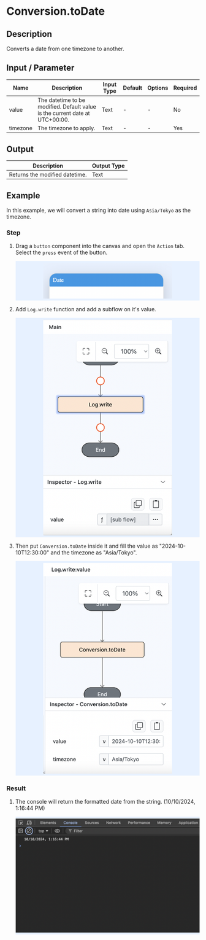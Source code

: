 # Conversion.toDate

## Description

Converts a date from one timezone to another.

## Input / Parameter

| Name     | Description                                                                   | Input Type | Default | Options | Required |
| -------- | ----------------------------------------------------------------------------- | ---------- | ------- | ------- | -------- |
| value    | The datetime to be modified. Default value is the current date at UTC+00:00.  | Text       | -       | -       | No       |
| timezone | The timezone to apply.                                                        | Text       | -       | -       | Yes      |

## Output

| Description                    | Output Type |
| ------------------------------ | ----------- |
| Returns the modified datetime. | Text        |

## Example

In this example, we will convert a string into date using `Asia/Tokyo` as the timezone.

### Step

1. Drag a `button` component into the canvas and open the `Action` tab. Select the `press` event of the button.

    <div style="display:flex; align-items:center; justify-content:center; background-color: #E7F1FF;">
        <img src="./toDate-step-1.png"
        style="width: 70%; padding: 5px;"/>
    </div>

2. Add `Log.write` function and add a subflow on it's value.

    <div style="display:flex; align-items:center; justify-content:center; background-color: #E7F1FF;">
        <img src="./toDate-step-2.png"
        style="width: 70%; padding: 5px;"/>
    </div>

3. Then put `Conversion.toDate` inside it and fill the value as "2024-10-10T12:30:00" and the timezone as "Asia/Tokyo".
   
    <div style="display:flex; align-items:center; justify-content:center; background-color: #E7F1FF;">
        <img src="./toDate-step-3.png"
        style="width: 70%; padding: 5px;"/>
    </div>

### Result

1. The console will return the formatted date from the string. (10/10/2024, 1:16:44 PM)
   
    <div style="display:flex; align-items:center; justify-content:center; background-color: #E7F1FF;">
        <img src="./toDate-result.png"
        style="width: 100%; padding: 5px;"/>
    </div>